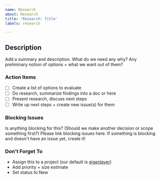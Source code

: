 ```yaml
---
name: Research
about: Research
title: 'Research: Title'
labels: research

---
```


## Description
Add a summary and description. What do we need any why? Any preliminary notion of options + what we want out of them?

### Action Items
- [ ] Create a list of options to evaluate
- [ ] Do research, summarize findings into a doc or here
- [ ] Present research, discuss next steps
- [ ] Write up next steps + create new issue(s) for them

### Blocking Issues
Is anything blocking for this? (Should we make another decision or scope something first?)
Please link blocking issues here. If something is blocking and doesn't have an issue yet, create it!

### Don't Forget To
* Assign this to a project (our default is [eigenlayer](https://github.com/orgs/Layr-Labs/))
* Add priority + size estimate
* Set status to New
